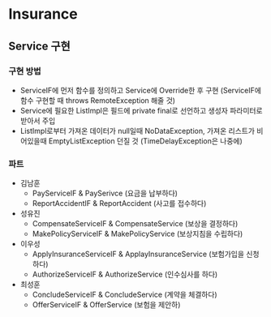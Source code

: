# Insurance
## Service 구현
### 구현 방법
* ServiceIF에 먼저 함수를 정의하고 Service에 Override한 후 구현 (ServiceIF에 함수 구현할 때 throws RemoteException 해줄 것)
* Service에 필요한 ListImpl은 필드에 private final로 선언하고 생성자 파라미터로 받아서 주입
* ListImpl로부터 가져온 데이터가 null일때 NoDataException, 가져온 리스트가 비어있을때 EmptyListException 던질 것 (TimeDelayException은 나중에)
### 파트
* 김남훈
  * PayServiceIF & PaySerivce (요금을 납부하다)
  * ReportAccidentIF & ReportAccident (사고를 접수하다)
* 성유진
  * CompensateServiceIF & CompensateService (보상을 결정하다)
  * MakePolicyServiceIF & MakePolicyService (보상지침을 수립하다)
* 이우성
  * ApplyInsuranceServiceIF & ApplayInsuranceService (보험가입을 신청하다)
  * AuthorizeServiceIF & AuthorizeService (인수심사를 하다)
* 최성훈
  * ConcludeServiceIF & ConcludeService (계약을 체결하다)
  * OfferServiceIF & OfferService (보험을 제안하)
